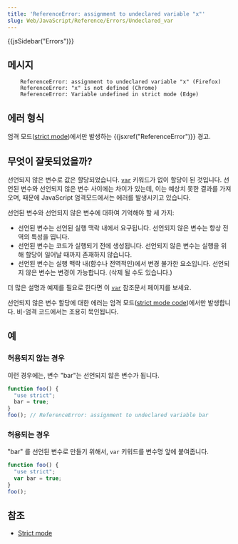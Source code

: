 ```yaml
---
title: 'ReferenceError: assignment to undeclared variable "x"'
slug: Web/JavaScript/Reference/Errors/Undeclared_var
---
```


{{jsSidebar("Errors")}}

## 메시지

```
    ReferenceError: assignment to undeclared variable "x" (Firefox)
    ReferenceError: "x" is not defined (Chrome)
    ReferenceError: Variable undefined in strict mode (Edge)
```

## 에러 형식

엄격 모드([strict mode](/en-US/docs/Web/JavaScript/Reference/Strict_mode))에서만 발생하는 {{jsxref("ReferenceError")}} 경고.

## 무엇이 잘못되었을까?

선언되지 않은 변수로 값은 할당되었습니다. [`var`](/en-US/docs/Web/JavaScript/Reference/Statements/var) 키워드가 없이 할당이 된 것입니다. 선언된 변수와 선언되지 않은 변수 사이에는 차이가 있는데, 이는 예상치 못한 결과를 가져오며, 때문에 JavaScript 엄격모드에서는 에러를 발생시키고 있습니다.

선언된 변수와 선언되지 않은 변수에 대하여 기억해야 할 세 가지:

- 선언된 변수는 선언된 실행 맥락 내에서 요구됩니다. 선언되지 않은 변수는 항상 전역의 특성을 띱니다.
- 선언된 변수는 코드가 실행되기 전에 생성됩니다. 선언되지 않은 변수는 실행을 위해 할당이 일어날 때까지 존재하지 않습니다.
- 선언된 변수는 실행 맥락 내(함수나 전역적인)에서 변경 불가한 요소입니다. 선언되지 않은 변수는 변경이 가능합니다. (삭제 될 수도 있습니다.)

더 많은 설명과 예제를 필요로 한다면 이 [`var`](/en-US/docs/Web/JavaScript/Reference/Statements/var) 참조문서 페이지를 보세요.

선언되지 않은 변수 할당에 대한 에러는 엄격 모드([strict mode code](/en-US/docs/Web/JavaScript/Reference/Strict_mode))에서만 발생합니다. 비-엄격 코드에서는 조용히 묵인됩니다.

## 예

### 허용되지 않는 경우

이런 경우에는, 변수 "bar"는 선언되지 않은 변수가 됩니다.

```js example-bad
function foo() {
  "use strict";
  bar = true;
}
foo(); // ReferenceError: assignment to undeclared variable bar
```

### 허용되는 경우

"bar" 를 선언된 변수로 만들기 위해서, `var` 키워드를 변수명 앞에 붙여줍니다.

```js example-good
function foo() {
  "use strict";
  var bar = true;
}
foo();
```

## 참조

- [Strict mode](/en-US/docs/Web/JavaScript/Reference/Strict_mode)
